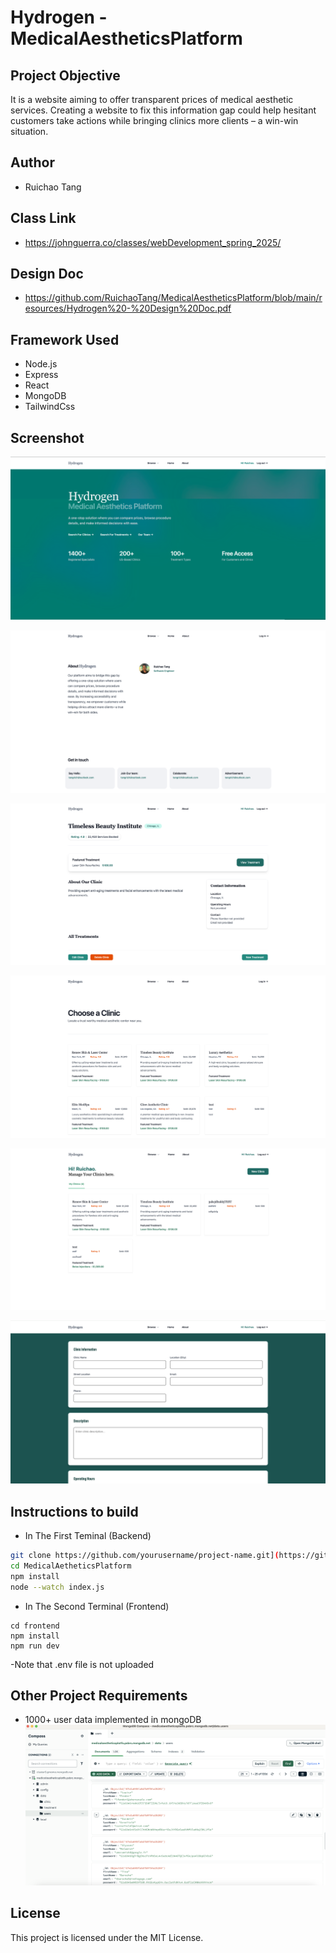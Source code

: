 # Hydrogen - MedicalAestheticsPlatform
## Project Objective
It is a website aiming to offer transparent prices of medical aesthetic services. Creating a website to fix this information gap could help hesitant customers take actions while bringing clinics more clients – a win-win situation.


## Author 
- Ruichao Tang

## Class Link
- https://johnguerra.co/classes/webDevelopment_spring_2025/

## Design Doc
- https://github.com/RuichaoTang/MedicalAestheticsPlatform/blob/main/resources/Hydrogen%20-%20Design%20Doc.pdf

## Framework Used
- Node.js
- Express
- React
- MongoDB
- TailwindCss

## Screenshot
![Home Page Screenshot](./resources/homepage_screenshot.png)

![About Page Screenshot](https://github.com/RuichaoTang/MedicalAestheticsPlatform/blob/main/resources/截屏2025-03-25%2005.06.30.png?raw=true)

![Detail Page Screenshot](https://github.com/RuichaoTang/MedicalAestheticsPlatform/blob/main/resources/截屏2025-03-25%2005.07.49.png?raw=true)

![Clinics Page Screenshot](https://github.com/RuichaoTang/MedicalAestheticsPlatform/blob/main/resources/截屏2025-03-25%2005.07.12.png?raw=true)

![Dashboard Screenshot](https://github.com/RuichaoTang/MedicalAestheticsPlatform/blob/main/resources/截屏2025-03-25%2005.08.01.png?raw=true)

![Updating Page Screenshot](https://github.com/RuichaoTang/MedicalAestheticsPlatform/blob/main/resources/截屏2025-03-25%2005.08.13.png?raw=true)



## Instructions to build
- In The First Teminal (Backend)
```bash
git clone https://github.com/yourusername/project-name.git](https://github.com/RuichaoTang/MedicalAestheticsPlatform.git
cd MedicalAetheticsPlatform
npm install
node --watch index.js
```

- In The Second Terminal (Frontend)
```
cd frontend
npm install
npm run dev
```
-Note that .env file is not uploaded


## Other Project Requirements
- 1000+ user data implemented in mongoDB
![DB Screenshot](https://github.com/RuichaoTang/MedicalAestheticsPlatform/blob/main/resources/db_screenshot.png?raw=true)

## License
This project is licensed under the MIT License.
  


